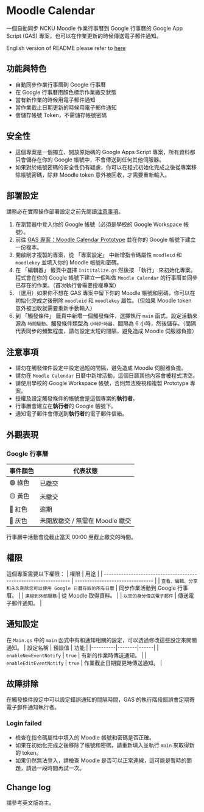 # Moodle Calendar

一個自動同步 NCKU Moodle 作業行事曆到 Google 行事曆的 Google App Script (GAS) 專案，也可以在作業更新的時候傳送電子郵件通知。 

English version of README please refer to [here](README.md)

## 功能與特色
- 自動同步作業行事曆到 Google 行事曆
- 在 Google 行事曆用顏色標示作業繳交狀態
- 當有新作業的時候用電子郵件通知
- 當作業截止日期更新的時候用電子郵件通知
- 會儲存帳號 Token，不需儲存帳號密碼

## 安全性
- 這個專案是一個獨立、開放原始碼的 Google Apps Script 專案，所有資料都只會儲存在你的 Google 帳號中，不會傳送到任何其他伺服器。
- 如果對於帳號密碼的安全性仍有疑慮，你可以在程式初始化完成之後從專案移除帳號密碼，除非 Moodle token 意外被回收，才需要重新輸入。

## 部署設定
請務必在實際操作部署設定之前先閱讀[注意事項](#注意事項)。
1. 在瀏覽器中登入你的 Google 帳號（必須是學校的 Google Workspace 帳號）。
2. 前往 [GAS 專案：Moodle Calendar Prototype](https://script.google.com/d/1xTOFyXwG29KlCkZwG-cZkHT3_bvQwJ7Z1epCd0n0BsQwIr7WIPnFIXLt/edit) 並在你的 Google 帳號下建立一份複本。
3. 開啟剛才複製的專案，從 「專案設定」 中新增指令碼屬性 `moodleid` 和 `moodlekey` 並填入你的 Moodle 帳號和密碼。
4. 在 「編輯器」 籤頁中選擇 `Inititalize.gs` 然後按 「執行」 來初始化專案。程式會在你的 Google 帳號下建立一個叫做 `Moodle Calendar` 的行事曆並同步已存在的作業。（首次執行會需要授權專案）
5. （選用）如果你不想在 GAS 專案中留下你的 Moodle 帳號和密碼，你可以在初始化完成之後刪除 `moodleid` 和 `moodlekey` 屬性。（但如果 Moodle token 意外被回收就需要重新手動輸入）
6. 到 「觸發條件」 籤頁中新增一個觸發條件，選擇執行 `main` 函式，設定活動來源為 `時間驅動`、觸發條件類型為 `小時計時器`、間隔為 6 小時，然後儲存。（間隔代表同步的頻繁程度，請勿設定太短的間隔，避免造成 Moodle 伺服器負擔）

## 注意事項
- 請勿在觸發條件設定中設定過短的間隔，避免造成 Moodle 伺服器負擔。
- 請勿在 `Moodle Calendar` 日曆中新增活動，這個日曆其他內容會被程式清空。
- 請使用學校的 Google Workspace 帳號，否則無法檢視和複製 Prototype 專案。
- 授權及設定觸發條件的帳號會是這個專案的**執行者**。
- 行事曆會建立在**執行者**的 Google 帳號下。
- 通知電子郵件會傳送到**執行者**的電子郵件信箱。

## 外觀表現
### Google 行事曆
| 事件顏色       | 代表狀態   |
| ------------- | ---------- |
| &#128994; 綠色 | 已繳交     |
| &#128993; 黃色 | 未繳交     |
| &#128308; 紅色 | 逾期       |
| &#128280; 灰色 | 未開放繳交 / 無需在 Moodle 繳交 |

行事曆中活動會從截止當天 00:00 至截止繳交的時間。

## 權限
這個專案需要以下權限：
| 權限                                                             | 用途                             |
| ---------------------------------------------------------------- | -------------------------------- |
| `查看、編輯、分享和永久刪除您可以使用 Google 日曆存取的所有日曆` | 同步作業活動到 Google 行事曆。 |
| `連線到外部服務`                                                 | 從 Moodle 取得資料。             |
| `以您的身分傳送電子郵件`                                         | 傳送電子郵件通知。               |

## 通知設定
在 `Main.gs` 中的 `main` 函式中有和通知相關的設定，可以透過修改這些設定來開關通知。
| 設定名稱 | 預設值 | 功能 |
|----------|--------|------|
| `enableNewEventNotify` | `true` | 有新的作業時傳送通知。 |
| `enableEditEventNotify` | `true` | 作業截止日期變更時傳送通知。 |

## 故障排除
在觸發條件設定中可以設定錯誤通知的間隔時間，GAS 的執行階段錯誤會定期寄電子郵件通知執行者。

### Login failed
- 檢查在指令碼屬性中填入的 Moodle 帳號和密碼是否正確。
- 如果在初始化完成之後移除了帳號和密碼，請重新填入並執行 `main` 來取得新的 token。
- 如果仍然無法登入，請檢查 Moodle 是否可以正常連線，這可能是暫時的問題，請過一段時間再試一次。

## Change log
請參考英文版為主。